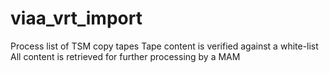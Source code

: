 # viaa_vrt_import
Process list of TSM copy tapes 
Tape content is verified against a white-list
All content is retrieved for further processing by a MAM
